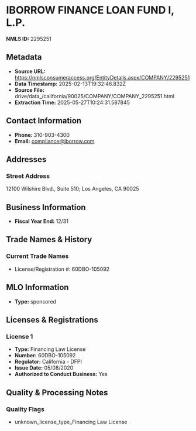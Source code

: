 # IBORROW FINANCE LOAN FUND I, L.P.

**NMLS ID:** 2295251

## Metadata
- **Source URL:** https://nmlsconsumeraccess.org/EntityDetails.aspx/COMPANY/2295251
- **Data Timestamp:** 2025-02-13T19:32:46.832Z
- **Source File:** drive/data_/california/90025/COMPANY/COMPANY_2295251.html
- **Extraction Time:** 2025-05-27T10:24:31.587845

## Contact Information
- **Phone:** 310-903-4300
- **Email:** compliance@iborrow.com

## Addresses
### Street Address
12100 Wilshire Blvd., Suite 510; Los Angeles, CA 90025

## Business Information
- **Fiscal Year End:** 12/31

## Trade Names & History
### Current Trade Names
- License/Registration #: 60DBO-105092

## MLO Information
- **Type:** sponsored

## Licenses & Registrations

### License 1
- **Type:** Financing Law License
- **Number:** 60DBO-105092
- **Regulator:** California - DFPI
- **Issue Date:** 05/08/2020
- **Authorized to Conduct Business:** Yes

## Quality & Processing Notes
### Quality Flags
- unknown_license_type_Financing Law License

